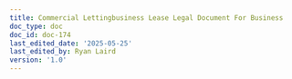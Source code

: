 ```yaml
---
title: Commercial Lettingbusiness Lease Legal Document For Business
doc_type: doc
doc_id: doc-174
last_edited_date: '2025-05-25'
last_edited_by: Ryan Laird
version: '1.0'
---
```



